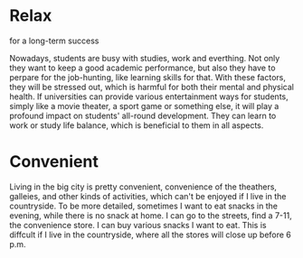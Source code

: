 # Relax

for a long-term success

Nowadays, students are busy with studies, work and everthing. Not only they want to keep a good academic performance, but also they have to perpare for the job-hunting, like learning skills for that. With these factors, they will be stressed out, which is harmful for both their mental and physical health. If universities can provide various entertainment ways for students, simply like a movie theater, a sport game or something else, it will play a profound impact on students' all-round development. They can learn to work or study life balance, which is beneficial to them in all aspects.

# Convenient

Living in the big city is pretty convenient, convenience of the theathers, galleies, and other kinds of activities, which can't be enjoyed if I live in the countryside. To be more detailed, sometimes I want to eat snacks in the evening, while there is no snack at home. I can go to the streets, find a 7-11, the convenience store. I can buy various snacks I want to eat. This is diffcult if I live in the countryside, where all the stores will close up before 6 p.m.